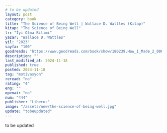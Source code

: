 ```yaml
---
# to be updated
layout: post
category: book
title: "The Science of Being Well | Wallace D. Wattles (Kitap)"
kitap: "The Science of Being Well"
tr: "İyi Olma Bilimi"
yazar: "Wallace D. Wattles"
yil: "2023"
sayfa: "100"
goodreads: "https://www.goodreads.com/book/show/180239.How_I_Made_2_000_000_In_The_Stock_Market"
description: ""
last_modified_at: 2024-11-18
published: true
posted: 2024-11-18
tag: "motivasyon"
reread: "no"
rating: "4"
eng: ""
openai: "no"
num: "444"
publisher: "Liberus"
image: "/assets/new/the-science-of-being-well.jpg"
update: "tobeupdated"
---
```


to be updated
